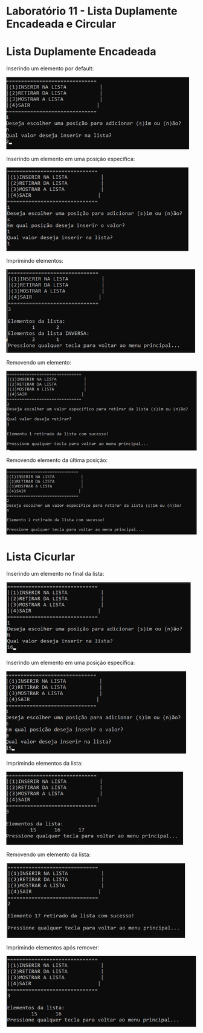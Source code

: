 # Laboratório 11 - Lista Duplamente Encadeada e Circular

# Lista Duplamente Encadeada

Inserindo um elemento por default:

![Laboratório 11 - lista](/relatorio/Imagens/Laboratorio11/lista_default.jpg)

Inserindo um elemento em uma posição específica:

![Laboratório 11 - lista](/relatorio/Imagens/Laboratorio11/lista_posicao.jpg)

Imprimindo elementos:

![Laboratório 11 - lista](/relatorio/Imagens/Laboratorio11/lista_imprime.jpg)

Removendo um elemento:

![Laboratório 11 - lista](/relatorio/Imagens/Laboratorio11/lista_remove.jpg)

Removendo elemento da última posição:

![Laboratório 11 - lista](/relatorio/Imagens/Laboratorio11/lista_removeUlt.jpg)

# Lista Cicurlar 

Inserindo um elemento no final da lista:

![Laboratório 11 - lista](/relatorio/Imagens/Laboratorio11/listaC_inserindoFinal.jpg)

Inserindo um elemento em uma posição específica:

![Laboratório 11 - lista](/relatorio/Imagens/Laboratorio11/listaC_inserindoPos.jpg)

Imprimindo elementos da lista:

![Laboratório 11 - lista](/relatorio/Imagens/Laboratorio11/listaC_imprime.jpg)

Removendo um elemento da lista:

![Laboratório 11 - lista](/relatorio/Imagens/Laboratorio11/listaC_removendo.jpg)

Imprimindo elementos após remover:

![Laboratório 11 - lista](/relatorio/Imagens/Laboratorio11/listaC_imprime2.jpg)